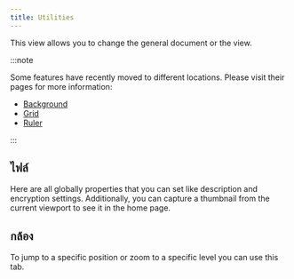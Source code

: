 ```yaml
---
title: Utilities
---
```


This view allows you to change the general document or the view.

:::note

Some features have recently moved to different locations. Please visit their pages for more information:

- [Background](/docs/v2/background)
- [Grid](/docs/v2/tools/grid)
- [Ruler](/docs/v2/tools/ruler)

:::

## ไฟล์

Here are all globally properties that you can set like description and encryption settings.
Additionally, you can capture a thumbnail from the current viewport to see it in the home page.

## กล้อง

To jump to a specific position or zoom to a specific level you can use this tab.
